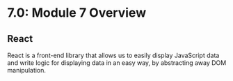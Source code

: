 # 7.0: Module 7 Overview

## **React**

React is a front-end library that allows us to easily display JavaScript data and write logic for displaying data in an easy way, by abstracting away DOM manipulation.

